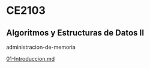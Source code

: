 # CE2103
## Algoritmos y Estructuras de Datos II


administracion-de-memoria

[01-Introduccion.md](administracion-de-memoria/01-Introduccion.md)
